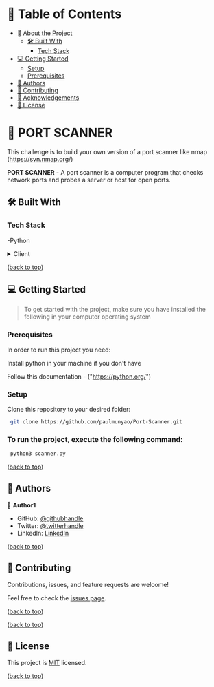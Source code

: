 <a name="readme-top"></a>

# 📗 Table of Contents

- [📖 About the Project](#about-project)
  - [🛠 Built With](#built-with)
    - [Tech Stack](#tech-stack)
- [💻 Getting Started](#getting-started)
  - [Setup](#setup)
  - [Prerequisites](#prerequisites)
- [👥 Authors](#authors)
- [🤝 Contributing](#contributing)
- [🙏 Acknowledgements](#acknowledgements)
- [📝 License](#license)

<!-- PROJECT DESCRIPTION -->

# 📖 PORT SCANNER <a name="about-project"></a>

This challenge is to build your own version of a port scanner like nmap (https://svn.nmap.org/)

**PORT SCANNER** - A port scanner is a computer program that checks network ports and probes a server or host for open ports.

## 🛠 Built With <a name="built-with"></a>

### Tech Stack <a name="tech-stack"></a>

-Python

<details>
  <summary>Client</summary>
  <ul>
    <li><a href="https://python.org/">Python</a></li>
  </ul>
</details>

<p align="left">(<a href="#readme-top">back to top</a>)</p>

<!-- GETTING STARTED -->

## 💻 Getting Started <a name="getting-started"></a>

> To get started with the project, make sure you have installed the following in your computer operating system

### Prerequisites

In order to run this project you need:

 Install python in your machine if you don't have

Follow this documentation - ("https://python.org/")

### Setup

Clone this repository to your desired folder:

```sh
 git clone https://github.com/paulmunyao/Port-Scanner.git
```

### To run the project, execute the following command:

```sh
 python3 scanner.py
```

<p align="left">(<a href="#readme-top">back to top</a>)</p>

<!-- AUTHORS -->

## 👥 Authors <a name="authors"></a>

👤 **Author1**

- GitHub: [@githubhandle](https://github.com/paulmunyao)
- Twitter: [@twitterhandle](https://twitter.com/Mutiso_P)
- LinkedIn: [LinkedIn](https://www.linkedin.com/in/paulmunyao/)

<p align="left">(<a href="#readme-top">back to top</a>)</p>

<!-- CONTRIBUTING -->

## 🤝 Contributing <a name="contributing"></a>

Contributions, issues, and feature requests are welcome!

Feel free to check the [issues page](https://github.com/paulmunyao/Port-Scanner/issues).

<p align="left">(<a href="#readme-top">back to top</a>)</p>

<p align="left">(<a href="#readme-top">back to top</a>)</p>

<!-- LICENSE -->

## 📝 License <a name="license"></a>

This project is [MIT](https://github.com/paulmunyao/Port-Scanner?tab=MIT-1-ov-file) licensed.

<p align="left">(<a href="#readme-top">back to top</a>)</p>
